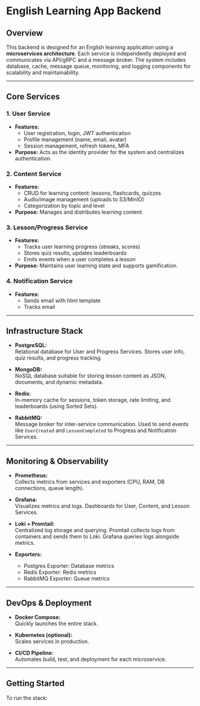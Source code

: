 # English Learning App Backend

## Overview

This backend is designed for an English learning application using a **microservices architecture**. Each service is independently deployed and communicates via API/gRPC and a message broker. The system includes database, cache, message queue, monitoring, and logging components for scalability and maintainability.

---

## Core Services

### 1. User Service

- **Features:**
  - User registration, login, JWT authentication
  - Profile management (name, email, avatar)
  - Session management, refresh tokens, MFA
- **Purpose:** Acts as the identity provider for the system and centralizes authentication.

### 2. Content Service

- **Features:**
  - CRUD for learning content: lessons, flashcards, quizzes
  - Audio/image management (uploads to S3/MinIO)
  - Categorization by topic and level
- **Purpose:** Manages and distributes learning content.

### 3. Lesson/Progress Service

- **Features:**
  - Tracks user learning progress (streaks, scores)
  - Stores quiz results, updates leaderboards
  - Emits events when a user completes a lesson
- **Purpose:** Maintains user learning state and supports gamification.


### 4. Notification Service

- **Features:**
  - Sends email with html template
  - Tracks email 
---

## Infrastructure Stack

- **PostgreSQL:**  
  Relational database for User and Progress Services. Stores user info, quiz results, and progress tracking.

- **MongoDB:**  
  NoSQL database suitable for storing lesson content as JSON, documents, and dynamic metadata.

- **Redis:**  
  In-memory cache for sessions, token storage, rate limiting, and leaderboards (using Sorted Sets).

- **RabbitMQ:**  
  Message broker for inter-service communication. Used to send events like `UserCreated` and `LessonCompleted` to Progress and Notification Services.

---

## Monitoring & Observability

- **Prometheus:**  
  Collects metrics from services and exporters (CPU, RAM, DB connections, queue length).

- **Grafana:**  
  Visualizes metrics and logs. Dashboards for User, Content, and Lesson Services.

- **Loki + Promtail:**  
  Centralized log storage and querying. Promtail collects logs from containers and sends them to Loki. Grafana queries logs alongside metrics.

- **Exporters:**  
  - Postgres Exporter: Database metrics  
  - Redis Exporter: Redis metrics  
  - RabbitMQ Exporter: Queue metrics

---

## DevOps & Deployment

- **Docker Compose:**  
  Quickly launches the entire stack.

- **Kubernetes (optional):**  
  Scales services in production.

- **CI/CD Pipeline:**  
  Automates build, test, and deployment for each microservice.

---

## Getting Started

To run the stack:
